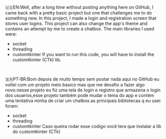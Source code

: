 🇺🇸EN:Well, after a long time without posting anything here on GitHub, I came back with a pretty basic project but one that challenges me to do something new. In this project, I made a login and registration screen that stores user logins. This project can also change the app's theme and contains an attempt by me to create a chatbox. The main libraries I used were: 
- socket 
- threading 
- customtkinter 
If you want to run this code, you will have to install the customtkinter (CTk) lib.

‎ 

🇧🇷PT-BR:Bom depois de muito tempo sem postar nada aqui no GitHub eu voltei com um projeto meio basico mas que me desafio a fazer algo novo.nesse projeto eu fiz uma tela de login e registro que armazena o login dos usuarios,esse projeto também pode mudar o tema do app e contém uma tentativa minha de criar um chatbox.as principais bibliotecas q eu usei foram:
- socket
- threading
- customtkinter 
Caso queira rodar esse codigo você tera que instalar a lib do customtkinter (CTk)